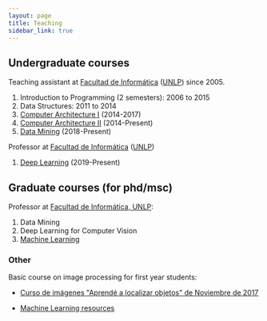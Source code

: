 ```yaml
---
layout: page
title: Teaching
sidebar_link: true
---
```



## Undergraduate courses
Teaching assistant at [Facultad de Informática](http://info.unlp.edu.ar) ([UNLP](http://unlp.edu.ar)) since 2005.

1.  Introduction to Programming (2 semesters): 2006 to 2015
2.  Data Structures: 2011 to 2014
3.  [Computer Architecture I](http://weblidi.info.unlp.edu.ar/catedras/organizacion/index.php) (2014-2017)
4.  [Computer Architecture II](http://weblidi.info.unlp.edu.ar/catedras/arquitecturap2003/) (2014-Present)
5.  [Data Mining](http://weblidi.info.unlp.edu.ar/catedras/md_si/) (2018-Present)

Professor at [Facultad de Informática](http://info.unlp.edu.ar) ([UNLP](http://unlp.edu.ar))

1.  [Deep Learning](https://gestiondeaulas.info.unlp.edu.ar/cartelera/#form[materia]=295) (2019-Present)

## Graduate courses (for phd/msc) 

Professor at [Facultad de Informática, UNLP](https://www.info.unlp.edu.ar/):

1. Data Mining
2. Deep Learning for Computer Vision
3. [Machine Learning](courses/aa2018/index.html)

### Other

Basic course on image processing for first year students:
*   [Curso de imágenes "Aprendé a localizar objetos" de Noviembre de 2017](courses/images/index.html)

* [Machine Learning resources](/ml)